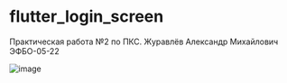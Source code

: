 # flutter_login_screen

Практическая работа №2 по ПКС. Журавлёв Александр Михайлович ЭФБО-05-22

![image](https://github.com/user-attachments/assets/894cfc19-2d3e-45f1-b169-2c2e54490e71)
